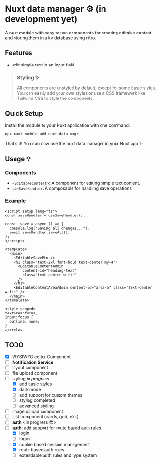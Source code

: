 # Nuxt data manager ⚙️ (in development yet)

A nuxt module with easy to use components for creating editable content and storing them in a kv database using nitro.

## Features

- edit simple text in an input field

> ### Styling ✨
>
> All components are unstyled by default, except for some basic styles.
> You can easily add your own styles or use a CSS framework like Tailwind CSS to style the components.

## Quick Setup

Install the module to your Nuxt application with one command:

```bash
npx nuxi module add nuxt-data-mngr
```

That's it! You can now use the nuxt data manager in your Nuxt app ✨

## Usage 💡

### Components

- `<EditableContent>`: A component for editing simple text content.
- `useSaveHandler`: A composable for handling save operations.

### Example

```vue
<script setup lang="ts">
const saveHandler = useSaveHandler();

const _save = async () => {
  console.log("Saving all changes...");
  await saveHandler.saveAll();
};
</script>

<template>
  <main>
    <EditableSaveBtn />
    <h1 class="text-2xl font-bold text-center my-4">
      <EditableContentAdmin
        content-id="heading-text"
        class="text-center w-fit"
      />
    </h1>
    <EditableContentAreaAdmin content-id="area-a" class="text-center w-fit" />
  </main>
</template>

<style scoped>
textarea:focus,
input:focus {
  outline: none;
}
</style>
```

## TODO

- [x] WYSIWYG editor Component
- [ ] **Notification Service**
- [ ] layout component
- [ ] file upload component
- [ ] styling *in progress*
  - [x] add basic styles
  - [x] dark mode
  - [ ] add support for custom themes
  - [ ] styling completed
  - [ ] advanced styling

- [ ] image upload component
- [ ] List component (cards, grid, etc.)
- [ ] **auth** <in progress 😎>
- [ ] **auth**: add support for route based auth rules
  - [x] login
  - [ ] logout
  - [x] cookie based session management
  - [x] route based auth rules
  - [ ] extendable auth rules and type system
